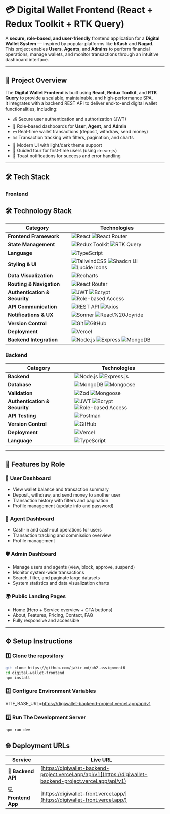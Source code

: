 # 💳 Digital Wallet Frontend (React + Redux Toolkit + RTK Query)

A **secure, role-based, and user-friendly** frontend application for a **Digital Wallet System** — inspired by popular platforms like **bKash** and **Nagad**.  
This project enables **Users**, **Agents**, and **Admins** to perform financial operations, manage wallets, and monitor transactions through an intuitive dashboard interface.

---

## 🚀 Project Overview

The **Digital Wallet Frontend** is built using **React**, **Redux Toolkit**, and **RTK Query** to provide a scalable, maintainable, and high-performance SPA.  
It integrates with a backend REST API to deliver end-to-end digital wallet functionalities, including:

- 💰 Secure user authentication and authorization (JWT)
- 👤 Role-based dashboards for **User**, **Agent**, and **Admin**
- 💵 Real-time wallet transactions (deposit, withdraw, send money)
- 📊 Transaction tracking with filters, pagination, and charts
- 🎨 Modern UI with light/dark theme support
- 🧭 Guided tour for first-time users (using `driverjs`)
- 🔔 Toast notifications for success and error handling

---

## 🛠️ Tech Stack

### **Frontend**
## 🛠️ Technology Stack

| Category                      | Technologies                                                                                                                                                                                                                                                                                                                                                                                                                                                                                     |
| ----------------------------- | ------------------------------------------------------------------------------------------------------------------------------------------------------------------------------------------------------------------------------------------------------------------------------------------------------------------------------------------------------------------------------------------------------------------------------------------------------------------------------------------------ |
| **Frontend Framework**        | ![React](https://img.shields.io/badge/React-20232A?style=flat&logo=react&logoColor=61DAFB) ![React Router](https://img.shields.io/badge/React%20Router-CA4245?style=flat&logo=reactrouter&logoColor=white)                                                                                                                                                                                                                                                                                    |
| **State Management**          | ![Redux Toolkit](https://img.shields.io/badge/Redux%20Toolkit-764ABC?style=flat&logo=redux&logoColor=white) ![RTK Query](https://img.shields.io/badge/RTK%20Query-593D88?style=flat&logo=redux&logoColor=white)                                                                                                                                                                                                                                                                                 |
| **Language**                  | ![TypeScript](https://img.shields.io/badge/TypeScript-3178C6?style=flat&logo=typescript&logoColor=white)                                                                                                                                                                                                                                                                                                                                                                                          |
| **Styling & UI**              | ![TailwindCSS](https://img.shields.io/badge/TailwindCSS-06B6D4?style=flat&logo=tailwindcss&logoColor=white) ![Shadcn UI](https://img.shields.io/badge/shadcn%2Fui-000000?style=flat&logo=shadcnui&logoColor=white) ![Lucide Icons](https://img.shields.io/badge/Lucide%20Icons-18181B?style=flat&logo=lucide&logoColor=white)                                                                                                                                                                               |
| **Data Visualization**        | ![Recharts](https://img.shields.io/badge/Recharts-FF6384?style=flat&logo=recharts&logoColor=white)                                                                                                                                                                                                                                                                                                                                                                                               |
| **Routing & Navigation**      | ![React Router](https://img.shields.io/badge/React%20Router-CA4245?style=flat&logo=reactrouter&logoColor=white)                                                                                                                                                                                                                                                                                                                                                                                  |
| **Authentication & Security** | ![JWT](https://img.shields.io/badge/JWT-000000?style=flat&logo=jsonwebtokens&logoColor=white) ![Bcrypt](https://img.shields.io/badge/Bcrypt-00BFFF?style=flat) ![Role-based Access](https://img.shields.io/badge/Role--Based%20Auth-FF5733?style=flat)                                                                                                                                                                                                                                          |
| **API Communication**         | ![REST API](https://img.shields.io/badge/REST%20API-009688?style=flat&logo=fastapi&logoColor=white) ![Axios](https://img.shields.io/badge/Axios-5A29E4?style=flat&logo=axios&logoColor=white)                                                                                                                                                                                                                                                                                                     |
| **Notifications & UX**        | ![Sonner](https://img.shields.io/badge/Sonner-121212?style=flat&logoColor=white) ![React%20Joyride](https://img.shields.io/badge/React%20Joyride-FF69B4?style=flat&logo=react&logoColor=white)                                                                                                                                                                                                                                                                                                    |
| **Version Control**           | ![Git](https://img.shields.io/badge/Git-F05032?style=flat&logo=git&logoColor=white) ![GitHub](https://img.shields.io/badge/GitHub-181717?style=flat&logo=github&logoColor=white)                                                                                                                                                                                                                                                                                                                   |
| **Deployment**                | ![Vercel](https://img.shields.io/badge/Vercel-000000?style=flat&logo=vercel&logoColor=white)                                                                                                                                                                                                                                                                                                                                                                                                       |
| **Backend Integration**       | ![Node.js](https://img.shields.io/badge/Node.js-339933?style=flat&logo=nodedotjs&logoColor=white) ![Express](https://img.shields.io/badge/Express.js-000000?style=flat&logo=express&logoColor=white) ![MongoDB](https://img.shields.io/badge/MongoDB-47A248?style=flat&logo=mongodb&logoColor=white)                                                                                                                                                                                               |


### **Backend**
| Category                      | Technologies                                                                                                                                                                                                                                           |
| ----------------------------- | ------------------------------------------------------------------------------------------------------------------------------------------------------------------------------------------------------------------------------------------------------ |
| **Backend**                   | ![Node.js](https://img.shields.io/badge/Node.js-339933?style=flat&logo=nodedotjs&logoColor=white) ![Express.js](https://img.shields.io/badge/Express.js-000000?style=flat&logo=express&logoColor=white)                                                |
| **Database**                  | ![MongoDB](https://img.shields.io/badge/MongoDB-47A248?style=flat&logo=mongodb&logoColor=white) ![Mongoose](https://img.shields.io/badge/Mongoose-880000?style=flat&logo=mongoose&logoColor=white)                                                     |
| **Validation**                | ![Zod](https://img.shields.io/badge/Zod-3068B7?style=flat&logo=zod&logoColor=white) ![Mongoose](https://img.shields.io/badge/Mongoose%20Validation-880000?style=flat)                                                                                  |
| **Authentication & Security** | ![JWT](https://img.shields.io/badge/JWT-000000?style=flat&logo=jsonwebtokens&logoColor=white) ![Bcrypt](https://img.shields.io/badge/Bcrypt-00BFFF?style=flat) ![Role-based Access](https://img.shields.io/badge/Role--Based%20Auth-FF5733?style=flat) |
| **API Testing**               | ![Postman](https://img.shields.io/badge/Postman-FF6C37?style=flat&logo=postman&logoColor=white)                                                                                                                                                        |
| **Version Control**           | ![GitHub](https://img.shields.io/badge/GitHub-181717?style=flat&logo=github&logoColor=white)                                                                                                                                                           |
| **Deployment**                | ![Vercel](https://img.shields.io/badge/Vercel-000000?style=flat&logo=vercel&logoColor=white)                                                                                                                                                           |
| **Language**                  | ![TypeScript](https://img.shields.io/badge/TypeScript-3178C6?style=flat&logo=typescript&logoColor=white)                                                                                                                                               |

---

## 🧩 Features by Role

### 👤 **User Dashboard**
- View wallet balance and transaction summary  
- Deposit, withdraw, and send money to another user  
- Transaction history with filters and pagination  
- Profile management (update info and password)  

### 💼 **Agent Dashboard**
- Cash-in and cash-out operations for users  
- Transaction tracking and commission overview  
- Profile management  

### 🛡️ **Admin Dashboard**
- Manage users and agents (view, block, approve, suspend)  
- Monitor system-wide transactions  
- Search, filter, and paginate large datasets  
- System statistics and data visualization charts  

### 🌍 **Public Landing Pages**
- Home (Hero + Service overview + CTA buttons)  
- About, Features, Pricing, Contact, FAQ  
- Fully responsive and accessible  

---

## ⚙️ Setup Instructions

### **1️⃣ Clone the repository**
```bash
git clone https://github.com/jakir-md/ph2-assignment6
cd digital-wallet-frontend
npm install
```

### **2️⃣ Configure Environment Variables**
VITE_BASE_URL=https://digiwallet-backend-project.vercel.app/api/v1

### **3️⃣ Run The Development Server**
```bash
npm run dev
```

## 🌐 Deployment URLs

| Service   | Live URL |
|------------|-----------|
| 🧩 **Backend API** | [https://digiwallet-backend-project.vercel.app/api/v1](https://digiwallet-backend-project.vercel.app/api/v1) |
| 💻 **Frontend App** | [https://digiwallet-front.vercel.app/](https://digiwallet-front.vercel.app/) |


